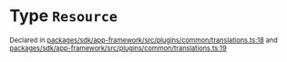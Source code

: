 # Type `Resource`
<sub>Declared in [packages/sdk/app-framework/src/plugins/common/translations.ts:18](https://github.com/dxos/dxos/blob/c996a34fe/packages/sdk/app-framework/src/plugins/common/translations.ts#L18) and [packages/sdk/app-framework/src/plugins/common/translations.ts:19](https://github.com/dxos/dxos/blob/c996a34fe/packages/sdk/app-framework/src/plugins/common/translations.ts#L19)</sub>






